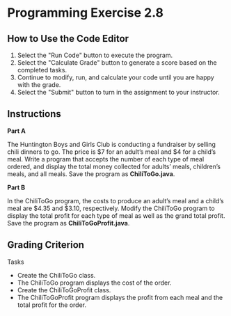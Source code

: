 # Programming Exercise 2.8

## How to Use the Code Editor

1. Select the "Run Code" button to execute the program.
2. Select the "Calculate Grade" button to generate a score based on the completed tasks.
3. Continue to modify, run, and calculate your code until you are happy with the grade.
4. Select the "Submit" button to turn in the assignment to your instructor.

## Instructions

**Part A**

The Huntington Boys and Girls Club is conducting a fundraiser by selling chili dinners to go.
The price is $7 for an adult’s meal and $4 for a child’s meal.
Write a program that accepts the number of each type of meal ordered, and display the total money collected for adults’ meals, children’s meals, and all meals.
Save the program as **ChiliToGo.java**.

**Part B**

In the ChiliToGo program, the costs to produce an adult’s meal and a child’s meal are $4.35 and $3.10, respectively.
Modify the ChiliToGo program to display the total profit for each type of meal as well as the grand total profit.
Save the program as **ChiliToGoProfit.java**.

## Grading Criterion

Tasks

- Create the ChiliToGo class.
- The ChiliToGo program displays the cost of the order.
- Create the ChiliToGoProfit class.
- The ChiliToGoProfit program displays the profit from each meal and the total profit for the order.
